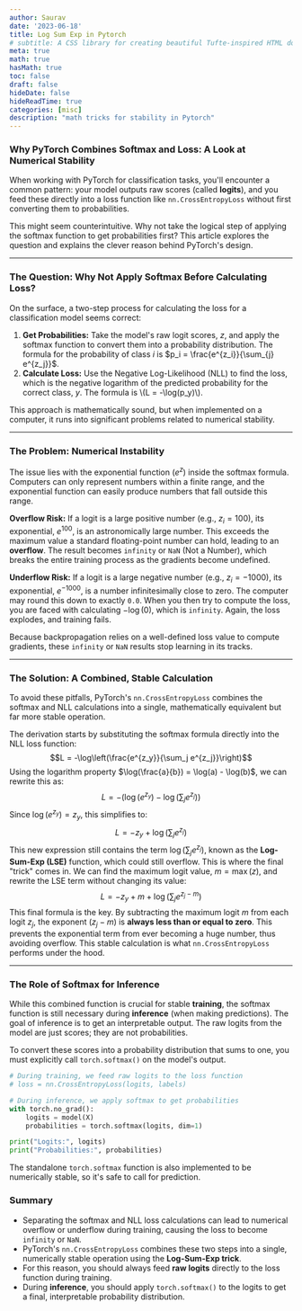 ```yaml
---
author: Saurav
date: '2023-06-18'
title: Log Sum Exp in Pytorch 
# subtitle: A CSS library for creating beautiful Tufte-inspired HTML documents.
meta: true
math: true
hasMath: true
toc: false
draft: false
hideDate: false
hideReadTime: true
categories: [misc]
description: "math tricks for stability in Pytorch"
---
```


### Why PyTorch Combines Softmax and Loss: A Look at Numerical Stability

When working with PyTorch for classification tasks, you'll encounter a common pattern: your model outputs raw scores (called **logits**), and you feed these directly into a loss function like `nn.CrossEntropyLoss` without first converting them to probabilities.

This might seem counterintuitive. Why not take the logical step of applying the softmax function to get probabilities first? This article explores the question and explains the clever reason behind PyTorch's design.

---

### The Question: Why Not Apply Softmax Before Calculating Loss?

On the surface, a two-step process for calculating the loss for a classification model seems correct:

1.  **Get Probabilities:** Take the model's raw logit scores, $z$, and apply the softmax function to convert them into a probability distribution. The formula for the probability of class $i$ is $p_i = \frac{e^{z_i}}{\sum_{j} e^{z_j}}$.
2.  **Calculate Loss:** Use the Negative Log-Likelihood (NLL) to find the loss, which is the negative logarithm of the predicted probability for the correct class, $y$. The formula is \\(L = -\log(p_y)\\).

This approach is mathematically sound, but when implemented on a computer, it runs into significant problems related to numerical stability.

---

### The Problem: Numerical Instability

The issue lies with the exponential function ($e^z$) inside the softmax formula. Computers can only represent numbers within a finite range, and the exponential function can easily produce numbers that fall outside this range.

**Overflow Risk:** If a logit is a large positive number (e.g., $z_i = 100$), its exponential, $e^{100}$, is an astronomically large number. This exceeds the maximum value a standard floating-point number can hold, leading to an **overflow**. The result becomes `infinity` or `NaN` (Not a Number), which breaks the entire training process as the gradients become undefined.

**Underflow Risk:** If a logit is a large negative number (e.g., $z_i = -1000$), its exponential, $e^{-1000}$, is a number infinitesimally close to zero. The computer may round this down to exactly `0.0`. When you then try to compute the loss, you are faced with calculating $-\log(0)$, which is `infinity`. Again, the loss explodes, and training fails.

Because backpropagation relies on a well-defined loss value to compute gradients, these `infinity` or `NaN` results stop learning in its tracks.

---

### The Solution: A Combined, Stable Calculation

To avoid these pitfalls, PyTorch's `nn.CrossEntropyLoss` combines the softmax and NLL calculations into a single, mathematically equivalent but far more stable operation.

The derivation starts by substituting the softmax formula directly into the NLL loss function:
$$L = -\log\left(\frac{e^{z_y}}{\sum_j e^{z_j}}\right)$$
Using the logarithm property $\log(\frac{a}{b}) = \log(a) - \log(b)$, we can rewrite this as:
$$L = -(\log(e^{z_y}) - \log(\sum_j e^{z_j}))$$
Since $\log(e^{z_y}) = z_y$, this simplifies to:
$$L = -z_y + \log\left(\sum_j e^{z_j}\right)$$
This new expression still contains the term $\log(\sum_j e^{z_j})$, known as the **Log-Sum-Exp (LSE)** function, which could still overflow. This is where the final "trick" comes in. We can find the maximum logit value, $m = \max(z)$, and rewrite the LSE term without changing its value:
$$L = -z_y + m + \log\left(\sum_j e^{z_j - m}\right)$$
This final formula is the key. By subtracting the maximum logit $m$ from each logit $z_j$, the exponent $(z_j - m)$ is **always less than or equal to zero**. This prevents the exponential term from ever becoming a huge number, thus avoiding overflow. This stable calculation is what `nn.CrossEntropyLoss` performs under the hood.

---

### The Role of Softmax for Inference

While this combined function is crucial for stable **training**, the softmax function is still necessary during **inference** (when making predictions). The goal of inference is to get an interpretable output. The raw logits from the model are just scores; they are not probabilities.

To convert these scores into a probability distribution that sums to one, you must explicitly call `torch.softmax()` on the model's output.

```python
# During training, we feed raw logits to the loss function
# loss = nn.CrossEntropyLoss(logits, labels)

# During inference, we apply softmax to get probabilities
with torch.no_grad():
    logits = model(X)
    probabilities = torch.softmax(logits, dim=1)

print("Logits:", logits)
print("Probabilities:", probabilities)
```

The standalone `torch.softmax` function is also implemented to be numerically stable, so it's safe to call for prediction.

### Summary

- Separating the softmax and NLL loss calculations can lead to numerical overflow or underflow during training, causing the loss to become `infinity` or `NaN`.
- PyTorch's `nn.CrossEntropyLoss` combines these two steps into a single, numerically stable operation using the **Log-Sum-Exp trick**.
- For this reason, you should always feed **raw logits** directly to the loss function during training.
- During **inference**, you should apply `torch.softmax()` to the logits to get a final, interpretable probability distribution.
